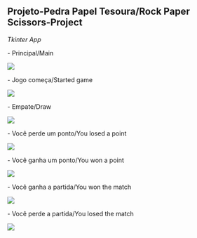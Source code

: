 ## Projeto-Pedra Papel Tesoura/Rock Paper Scissors-Project
<i> Tkinter App </i>
<p> - Principal/Main</p>
<img src="https://user-images.githubusercontent.com/104368550/196733890-229073f2-7b4e-470e-92d2-986bca1ea56c.png">
<p> - Jogo começa/Started game</p>
<img src="https://user-images.githubusercontent.com/104368550/196733885-bafeab77-f062-4807-a3ce-9f2207eb4330.png">
<p> - Empate/Draw</p>
<img src="https://user-images.githubusercontent.com/104368550/196733883-7fab0715-af8e-4d75-a156-eb4e25089edd.png">
<p> - Você perde um ponto/You losed a point</p>
<img src="https://user-images.githubusercontent.com/104368550/196733897-464c8291-e38c-432b-b692-dc887e5f2524.png">
<p> - Você ganha um ponto/You won a point</p>
<img src="https://user-images.githubusercontent.com/104368550/196733893-b3512487-74b0-4dae-af9e-e196e728a8a5.png">
<p> - Você ganha a partida/You won the match</p>
<img src="https://user-images.githubusercontent.com/104368550/196733879-0ce81e5f-e00a-4bae-95b2-ffe6ead4f27b.png">
<p> - Você perde a partida/You losed the match</p>
<img src="https://user-images.githubusercontent.com/104368550/196733887-793703d3-5a34-4b98-9883-92174f892e49.png">
